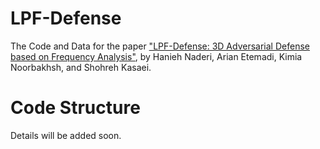 # LPF-Defense

The Code and Data for the paper ["LPF-Defense: 3D Adversarial Defense
based on Frequency Analysis"](https://arxiv.org/abs/2202.11287), by Hanieh Naderi, Arian Etemadi, Kimia Noorbakhsh, and Shohreh Kasaei.

# Code Structure
Details will be added soon.

